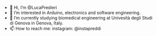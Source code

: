 - 👋 Hi, I’m @LucaPredieri
- 👀 I’m interested in Arduino, electronics and software engineering. 
- 🌱 I’m currently studying biomedical engineering at Univesità degli Studi di Genova in Genova, Italy.
- 📫 How to reach me:
     instagram: @instapreddi

<!---
LucaPredieri/LucaPredieri is a ✨ special ✨ repository because its `README.md` (this file) appears on your GitHub profile.
You can click the Preview link to take a look at your changes.
--->

